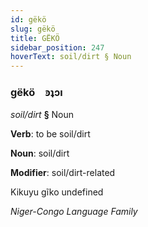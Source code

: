 ```yaml
---
id: gëkö
slug: gëkö
title: GËKÖ
sidebar_position: 247
hoverText: soil/dirt § Noun
---
```


### gëkö&emsp;<span kind="abugida">ꜿʇɔı</span>

*soil/dirt* **§** Noun

**Verb**: to be soil/dirt

**Noun**: soil/dirt

**Modifier**: soil/dirt-related

Kikuyu gĩko undefined

*Niger-Congo Language Family*